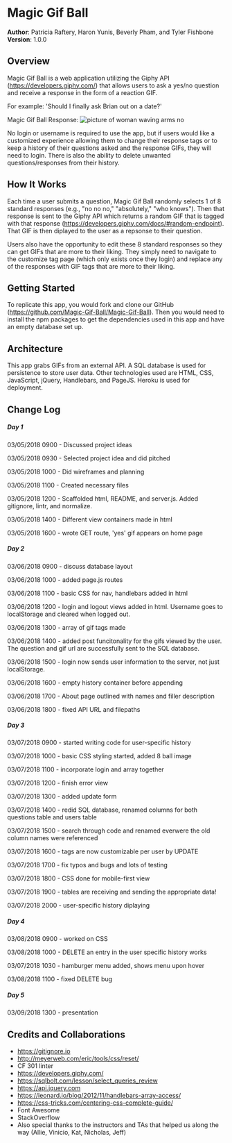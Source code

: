 # Magic Gif Ball

**Author**: Patricia Raftery, Haron Yunis, Beverly Pham, and Tyler Fishbone
**Version**: 1.0.0

## Overview
Magic Gif Ball is a web application utilizing the Giphy API (https://developers.giphy.com/) that allows users to ask a yes/no question and receive a response in the form of a reaction GIF.

For example: 'Should I finally ask Brian out on a date?'

Magic Gif Ball Response: 
![picture of woman waving arms no](https://media.giphy.com/media/l1J9OVgun9akcO5C8/giphy.gif "No No No")

No login or username is required to use the app, but if users would like a customized experience allowing them to change their response tags or to keep a history of their questions asked and the response GIFs, they will need to login. There is also the ability to delete unwanted questions/responses from their history.

## How It Works
Each time a user submits a question, Magic Gif Ball randomly selects 1 of 8 standard responses (e.g., "no no no," "absolutely," "who knows"). Then that response is sent to the Giphy API which returns a random GIF that is tagged with that response (https://developers.giphy.com/docs/#random-endpoint). That GIF is then diplayed to the user as a repsonse to their question.

Users also have the opportunity to edit these 8 standard responses so they can get GIFs that are more to their liking. They simply need to navigate to the customize tag page (which only exists once they login) and replace any of the responses with GIF tags that are more to their liking.

## Getting Started
To replicate this app, you would fork and clone our GitHub (https://github.com/Magic-Gif-Ball/Magic-Gif-Ball). Then you would need to install the npm packages to get the dependencies used in this app and have an empty database set up.

## Architecture
This app grabs GIFs from an external API. A SQL database is used for persistence to store user data. Other technologies used are HTML, CSS, JavaScript, jQuery, Handlebars, and PageJS. Heroku is used for deployment.

## Change Log
##### Day 1
03/05/2018 0900 - Discussed project ideas

03/05/2018 0930 - Selected project idea and did pitched

03/05/2018 1000 - Did wireframes and planning

03/05/2018 1100 - Created necessary files

03/05/2018 1200 - Scaffolded html, README, and server.js. Added gitignore, lintr, and normalize.

03/05/2018 1400 - Different view containers made in html

03/05/2018 1600 - wrote GET route, 'yes' gif appears on home page

##### Day 2
03/06/2018 0900 - discuss database layout

03/06/2018 1000 - added page.js routes

03/06/2018 1100 - basic CSS for nav, handlebars added in html

03/06/2018 1200 - login and logout views added in html. Username goes to localStorage and cleared when logged out.

03/06/2018 1300 - array of gif tags made

03/06/2018 1400 - added post funcitonality for the gifs viewed by the user. The question and gif url are successfully sent to the SQL database.

03/06/2018 1500 - login now sends user information to the server, not just localStorage.

03/06/2018 1600 - empty history container before appending

03/06/2018 1700 - About page outlined with names and filler description

03/06/2018 1800 - fixed API URL and filepaths

##### Day 3
03/07/2018 0900 - started writing code for user-specific history

03/07/2018 1000 - basic CSS styling started, added 8 ball image

03/07/2018 1100 - incorporate login and array together

03/07/2018 1200 - finish error view

03/07/2018 1300 - added update form

03/07/2018 1400 - redid SQL database, renamed columns for both questions table and users table

03/07/2018 1500 - search through code and renamed everwere the old column names were referenced

03/07/2018 1600 - tags are now customizable per user by UPDATE

03/07/2018 1700 - fix typos and bugs and lots of testing

03/07/2018 1800 - CSS done for mobile-first view

03/07/2018 1900 - tables are receiving and sending the appropriate data!

03/07/2018 2000 - user-specific history diplaying

##### Day 4
03/08/2018 0900 - worked on CSS

03/08/2018 1000 - DELETE an entry in the user specific history works

03/07/2018 1030 - hamburger menu added, shows menu upon hover

03/08/2018 1100 - fixed DELETE bug

##### Day 5
03/09/2018 1300 - presentation

## Credits and Collaborations
- https://gitignore.io
- http://meyerweb.com/eric/tools/css/reset/ 
- CF 301 linter
- https://developers.giphy.com/
- https://sqlbolt.com/lesson/select_queries_review
- https://api.jquery.com
- https://leonard.io/blog/2012/11/handlebars-array-access/
- https://css-tricks.com/centering-css-complete-guide/
- Font Awesome
- StackOverflow
- Also special thanks to the instructors and TAs that helped us along the way (Allie, Vinicio, Kat, Nicholas, Jeff)

